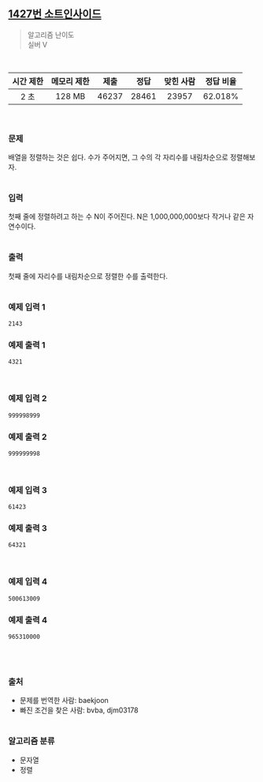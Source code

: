 ## [1427번 소트인사이드](https://www.acmicpc.net/problem/1427)

> 알고리즘 난이도<br/>
실버 V
<br/>

|시간 제한|메모리 제한|제출|정답|맞힌 사람|정답 비율|
|:-----:|:-----:|:-----:|:-----:|:-----:|:-----:|
|2 초|128 MB|46237|28461|23957|62.018%|
<br/>

### 문제<br/>
배열을 정렬하는 것은 쉽다. 수가 주어지면, 그 수의 각 자리수를 내림차순으로 정렬해보자.
<br/><br/>

### 입력<br/>
첫째 줄에 정렬하려고 하는 수 N이 주어진다. N은 1,000,000,000보다 작거나 같은 자연수이다.
<br/><br/>

### 출력<br/>
첫째 줄에 자리수를 내림차순으로 정렬한 수를 출력한다.
<br/><br/>

### 예제 입력 1<br/>
```
2143
```
### 예제 출력 1<br/>
```
4321
```
<br/>

### 예제 입력 2<br/>
```
999998999
```
### 예제 출력 2<br/>
```
999999998
```
<br/>

### 예제 입력 3<br/>
```
61423
```
### 예제 출력 3<br/>
```
64321
```
<br/>

### 예제 입력 4<br/>
```
500613009
```
### 예제 출력 4<br/>
``` 
965310000
```
<br/><br/>

### 출처<br/>
* 문제를 번역한 사람: baekjoon
* 빠진 조건을 찾은 사람: bvba, djm03178
<br/><br/>

### 알고리즘 분류<br/>
* 문자열
* 정렬
